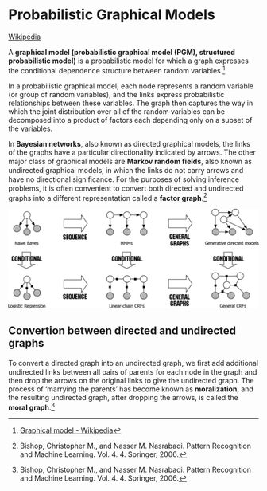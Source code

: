 # Probabilistic Graphical Models
[Wikipedia](https://en.wikipedia.org/wiki/Graphical_model)

A **graphical model (probabilistic graphical model (PGM), structured probabilistic model)** is a probabilistic model for which a graph expresses the conditional dependence structure between random variables.[^wiki]

In a probabilistic graphical model, each node represents a random variable (or group of random variables), and the links express probabilistic relationships between these variables. The graph then captures the way in which the joint distribution over all of the random variables can be decomposed into a product of factors each depending only on a subset of the variables.

In **Bayesian networks**, also known as directed graphical models, the links of the graphs have a particular directionality indicated by arrows. The other major class of graphical models are **Markov random ﬁelds**, also known as undirected graphical models, in which the links do not carry arrows and have no directional signiﬁcance. For the purposes of solving inference problems, it is often convenient to convert both directed and undirected graphs into a different representation called a **factor graph**.[^prml]

![](images/relationship.png)

## Convertion between directed and undirected graphs
To convert a directed graph into an undirected graph, we ﬁrst add additional undirected links between all pairs of parents for each node in the graph and then drop the arrows on the original links to give the undirected graph. The process of ‘marrying the parents’ has become known as **moralization**, and the resulting undirected graph, after dropping the arrows, is called the **moral graph**.[^prml]


[^wiki]: [Graphical model - Wikipedia](https://en.wikipedia.org/wiki/Graphical_model)
[^prml]: Bishop, Christopher M., and Nasser M. Nasrabadi. Pattern Recognition and Machine Learning. Vol. 4. 4. Springer, 2006.